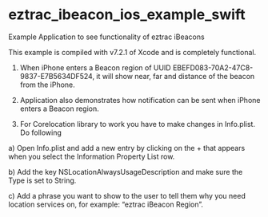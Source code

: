 # eztrac_ibeacon_ios_example_swift
Example Application to see functionality of eztrac iBeacons

This example is compiled with v7.2.1 of Xcode and is completely functional.

1) When iPhone enters a Beacon region of UUID EBEFD083-70A2-47C8-9837-E7B5634DF524,
it will show near, far and distance of the beacon from the iPhone.

2) Application also demonstrates how notification can be sent when iPhone enters
a Beacon region.

3) For Corelocation library to work you have to make changes in Info.plist. Do following

  a) Open Info.plist and add a new entry by clicking on the + that appears when
     you select the Information Property List row.

  b) Add the key NSLocationAlwaysUsageDescription and make sure the Type is set to String.

  c) Add a phrase you want to show to the user to tell them why you need location
     services on, for example: “eztrac iBeacon Region”. 
